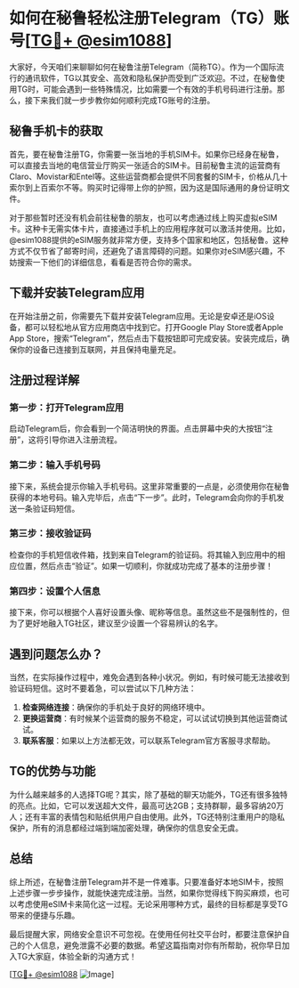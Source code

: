 # 如何在秘鲁轻松注册Telegram（TG）账号[[TG💪+ @esim1088](https://t.me/s/esim1088)]

大家好，今天咱们来聊聊如何在秘鲁注册Telegram（简称TG）。作为一个国际流行的通讯软件，TG以其安全、高效和隐私保护而受到广泛欢迎。不过，在秘鲁使用TG时，可能会遇到一些特殊情况，比如需要一个有效的手机号码进行注册。那么，接下来我们就一步步教你如何顺利完成TG账号的注册。

## 秘鲁手机卡的获取

首先，要在秘鲁注册TG，你需要一张当地的手机SIM卡。如果你已经身在秘鲁，可以直接去当地的电信营业厅购买一张适合的SIM卡。目前秘鲁主流的运营商有Claro、Movistar和Entel等。这些运营商都会提供不同套餐的SIM卡，价格从几十索尔到上百索尔不等。购买时记得带上你的护照，因为这是国际通用的身份证明文件。

对于那些暂时还没有机会前往秘鲁的朋友，也可以考虑通过线上购买虚拟eSIM卡。这种卡无需实体卡片，直接通过手机上的应用程序就可以激活并使用。比如，@esim1088提供的eSIM服务就非常方便，支持多个国家和地区，包括秘鲁。这种方式不仅节省了邮寄时间，还避免了语言障碍的问题。如果你对eSIM感兴趣，不妨搜索一下他们的详细信息，看看是否符合你的需求。

## 下载并安装Telegram应用

在开始注册之前，你需要先下载并安装Telegram应用。无论是安卓还是iOS设备，都可以轻松地从官方应用商店中找到它。打开Google Play Store或者Apple App Store，搜索“Telegram”，然后点击下载按钮即可完成安装。安装完成后，确保你的设备已连接到互联网，并且保持电量充足。

## 注册过程详解

### 第一步：打开Telegram应用

启动Telegram后，你会看到一个简洁明快的界面。点击屏幕中央的大按钮“注册”，这将引导你进入注册流程。

### 第二步：输入手机号码

接下来，系统会提示你输入手机号码。这里非常重要的一点是，必须使用你在秘鲁获得的本地号码。输入完毕后，点击“下一步”。此时，Telegram会向你的手机发送一条验证码短信。

### 第三步：接收验证码

检查你的手机短信收件箱，找到来自Telegram的验证码。将其输入到应用中的相应位置，然后点击“验证”。如果一切顺利，你就成功完成了基本的注册步骤！

### 第四步：设置个人信息

接下来，你可以根据个人喜好设置头像、昵称等信息。虽然这些不是强制性的，但为了更好地融入TG社区，建议至少设置一个容易辨认的名字。

## 遇到问题怎么办？

当然，在实际操作过程中，难免会遇到各种小状况。例如，有时候可能无法接收到验证码短信。这时不要着急，可以尝试以下几种方法：

1. **检查网络连接**：确保你的手机处于良好的网络环境中。
2. **更换运营商**：有时候某个运营商的服务不稳定，可以试试切换到其他运营商试试。
3. **联系客服**：如果以上方法都无效，可以联系Telegram官方客服寻求帮助。

## TG的优势与功能

为什么越来越多的人选择TG呢？其实，除了基础的聊天功能外，TG还有很多独特的亮点。比如，它可以发送超大文件，最高可达2GB；支持群聊，最多容纳20万人；还有丰富的表情包和贴纸供用户自由使用。此外，TG还特别注重用户的隐私保护，所有的消息都经过端到端加密处理，确保你的信息安全无虞。

## 总结

综上所述，在秘鲁注册Telegram并不是一件难事。只要准备好本地SIM卡，按照上述步骤一步步操作，就能快速完成注册。当然，如果你觉得线下购买麻烦，也可以考虑使用eSIM卡来简化这一过程。无论采用哪种方式，最终的目标都是享受TG带来的便捷与乐趣。

最后提醒大家，网络安全意识不可忽视。在使用任何社交平台时，都要注意保护自己的个人信息，避免泄露不必要的数据。希望这篇指南对你有所帮助，祝你早日加入TG大家庭，体验全新的沟通方式！

[[TG💪+ @esim1088](https://t.me/s/esim1088) ![Image](https://i.postimg.cc/4NQfJmqS/Snipaste-2025-05-13-00-14-12.png)]